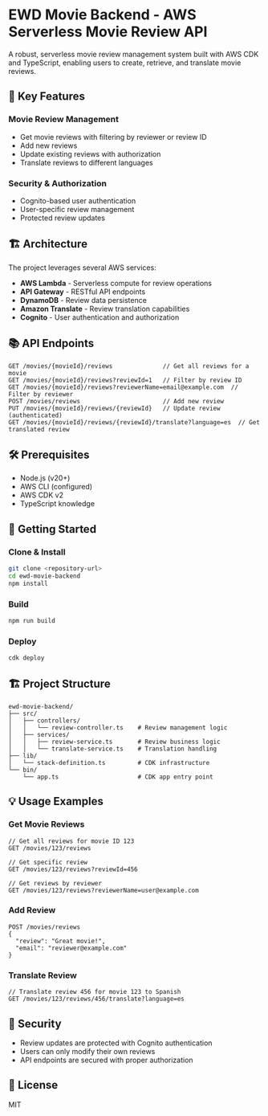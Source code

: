 # EWD Movie Backend - AWS Serverless Movie Review API

A robust, serverless movie review management system built with AWS CDK and TypeScript, enabling users to create, retrieve, and translate movie reviews.

## 🚀 Key Features
### Movie Review Management
- Get movie reviews with filtering by reviewer or review ID
- Add new reviews
- Update existing reviews with authorization
- Translate reviews to different languages

### Security & Authorization
- Cognito-based user authentication
- User-specific review management
- Protected review updates

## 🏗 Architecture
The project leverages several AWS services:
- **AWS Lambda** - Serverless compute for review operations
- **API Gateway** - RESTful API endpoints
- **DynamoDB** - Review data persistence
- **Amazon Translate** - Review translation capabilities
- **Cognito** - User authentication and authorization

## 📚 API Endpoints
```http
GET /movies/{movieId}/reviews              // Get all reviews for a movie
GET /movies/{movieId}/reviews?reviewId=1   // Filter by review ID
GET /movies/{movieId}/reviews?reviewerName=email@example.com  // Filter by reviewer
POST /movies/reviews                       // Add new review
PUT /movies/{movieId}/reviews/{reviewId}   // Update review (authenticated)
GET /movies/{movieId}/reviews/{reviewId}/translate?language=es  // Get translated review
```

## 🛠 Prerequisites
- Node.js (v20+)
- AWS CLI (configured)
- AWS CDK v2
- TypeScript knowledge

## 🚦 Getting Started
### Clone & Install
```sh
git clone <repository-url>
cd ewd-movie-backend
npm install
```

### Build
```sh
npm run build
```

### Deploy
```sh
cdk deploy
```

## 🏗 Project Structure
```
ewd-movie-backend/
├── src/
│   ├── controllers/
│   │   └── review-controller.ts    # Review management logic
│   ├── services/
│   │   ├── review-service.ts       # Review business logic
│   │   └── translate-service.ts    # Translation handling
├── lib/
│   └── stack-definition.ts         # CDK infrastructure
└── bin/
    └── app.ts                      # CDK app entry point
```

## 💡 Usage Examples
### Get Movie Reviews
```http
// Get all reviews for movie ID 123
GET /movies/123/reviews

// Get specific review
GET /movies/123/reviews?reviewId=456

// Get reviews by reviewer
GET /movies/123/reviews?reviewerName=user@example.com
```

### Add Review
```http
POST /movies/reviews
{
  "review": "Great movie!",
  "email": "reviewer@example.com"
}
```

### Translate Review
```http
// Translate review 456 for movie 123 to Spanish
GET /movies/123/reviews/456/translate?language=es
```

## 🔐 Security
- Review updates are protected with Cognito authentication
- Users can only modify their own reviews
- API endpoints are secured with proper authorization

## 📝 License
MIT
